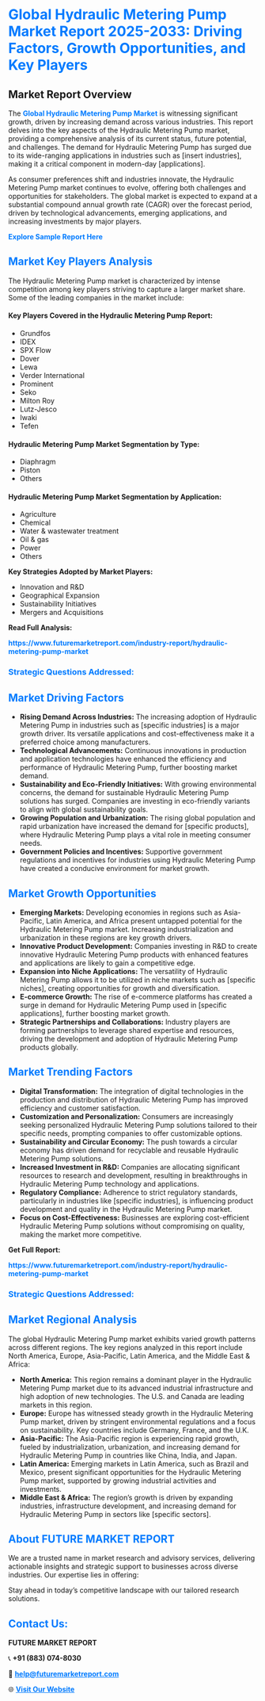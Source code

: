 <h1 style="color: #007BFF;">Global Hydraulic Metering Pump Market Report 2025-2033: Driving Factors, Growth Opportunities, and Key Players</h1>

<section id="overview">
<h2>Market Report Overview</h2>
<p>The <a href="https://www.futuremarketreport.com/industry-report/hydraulic-metering-pump-market" style="color: #007BFF; text-decoration: none;"><strong>Global Hydraulic Metering Pump Market</strong></a> is witnessing significant growth, driven by increasing demand across various industries. This report delves into the key aspects of the Hydraulic Metering Pump market, providing a comprehensive analysis of its current status, future potential, and challenges. The demand for Hydraulic Metering Pump has surged due to its wide-ranging applications in industries such as [insert industries], making it a critical component in modern-day [applications].</p>
<p>As consumer preferences shift and industries innovate, the Hydraulic Metering Pump market continues to evolve, offering both challenges and opportunities for stakeholders. The global market is expected to expand at a substantial compound annual growth rate (CAGR) over the forecast period, driven by technological advancements, emerging applications, and increasing investments by major players.</p>
</section>

<section id="overview">
<p><a href="https://www.futuremarketreport.com/request-sample/reportId=42826" style="color: #007BFF; text-decoration: none;"><strong>Explore Sample Report Here</strong></a></p>
</section>

<section id="key-players">
<h2 style="color: #007BFF;">Market Key Players Analysis</h2>
<p>The Hydraulic Metering Pump market is characterized by intense competition among key players striving to capture a larger market share. Some of the leading companies in the market include:</p>
<h4>Key Players Covered in the Hydraulic Metering Pump Report:</h4>
<ul><li>Grundfos</li><li>IDEX</li><li>SPX Flow</li><li>Dover</li><li>Lewa</li><li>Verder International</li><li>Prominent</li><li>Seko</li><li>Milton Roy</li><li>Lutz-Jesco</li><li>Iwaki</li><li>Tefen</li></ul>
<h4>Hydraulic Metering Pump Market Segmentation by Type:</h4>
<ul><li>Diaphragm</li><li>Piston</li><li>Others</li></ul>

<h4>Hydraulic Metering Pump Market Segmentation by Application:</h4>
<ul><li>Agriculture</li><li>Chemical</li><li>Water &amp; wastewater treatment</li><li>Oil &amp; gas</li><li>Power</li><li>Others</li></ul>
<p><strong>Key Strategies Adopted by Market Players:</strong></p>
<ul>
<li>Innovation and R&D</li>
<li>Geographical Expansion</li>
<li>Sustainability Initiatives</li>
<li>Mergers and Acquisitions</li>
</ul>
</section>

<section>
<p><strong>Read Full Analysis: </strong></p><a href="https://www.futuremarketreport.com/industry-report/hydraulic-metering-pump-market" style="color: #007BFF; text-decoration: none;"><strong>https://www.futuremarketreport.com/industry-report/hydraulic-metering-pump-market</strong></a>
<h3 style="color: #007BFF;">Strategic Questions Addressed:</h3>
</section>

<section id="driving-factors">
<h2 style="color: #007BFF;">Market Driving Factors</h2>
<ul>
<li><strong>Rising Demand Across Industries:</strong> The increasing adoption of Hydraulic Metering Pump in industries such as [specific industries] is a major growth driver. Its versatile applications and cost-effectiveness make it a preferred choice among manufacturers.</li>
<li><strong>Technological Advancements:</strong> Continuous innovations in production and application technologies have enhanced the efficiency and performance of Hydraulic Metering Pump, further boosting market demand.</li>
<li><strong>Sustainability and Eco-Friendly Initiatives:</strong> With growing environmental concerns, the demand for sustainable Hydraulic Metering Pump solutions has surged. Companies are investing in eco-friendly variants to align with global sustainability goals.</li>
<li><strong>Growing Population and Urbanization:</strong> The rising global population and rapid urbanization have increased the demand for [specific products], where Hydraulic Metering Pump plays a vital role in meeting consumer needs.</li>
<li><strong>Government Policies and Incentives:</strong> Supportive government regulations and incentives for industries using Hydraulic Metering Pump have created a conducive environment for market growth.</li>
</ul>
</section>

<section id="growth-opportunities">
<h2 style="color: #007BFF;">Market Growth Opportunities</h2>
<ul>
<li><strong>Emerging Markets:</strong> Developing economies in regions such as Asia-Pacific, Latin America, and Africa present untapped potential for the Hydraulic Metering Pump market. Increasing industrialization and urbanization in these regions are key growth drivers.</li>
<li><strong>Innovative Product Development:</strong> Companies investing in R&D to create innovative Hydraulic Metering Pump products with enhanced features and applications are likely to gain a competitive edge.</li>
<li><strong>Expansion into Niche Applications:</strong> The versatility of Hydraulic Metering Pump allows it to be utilized in niche markets such as [specific niches], creating opportunities for growth and diversification.</li>
<li><strong>E-commerce Growth:</strong> The rise of e-commerce platforms has created a surge in demand for Hydraulic Metering Pump used in [specific applications], further boosting market growth.</li>
<li><strong>Strategic Partnerships and Collaborations:</strong> Industry players are forming partnerships to leverage shared expertise and resources, driving the development and adoption of Hydraulic Metering Pump products globally.</li>
</ul>
</section>

<section id="trending-factors">
<h2 style="color: #007BFF;">Market Trending Factors</h2>
<ul>
<li><strong>Digital Transformation:</strong> The integration of digital technologies in the production and distribution of Hydraulic Metering Pump has improved efficiency and customer satisfaction.</li>
<li><strong>Customization and Personalization:</strong> Consumers are increasingly seeking personalized Hydraulic Metering Pump solutions tailored to their specific needs, prompting companies to offer customizable options.</li>
<li><strong>Sustainability and Circular Economy:</strong> The push towards a circular economy has driven demand for recyclable and reusable Hydraulic Metering Pump solutions.</li>
<li><strong>Increased Investment in R&D:</strong> Companies are allocating significant resources to research and development, resulting in breakthroughs in Hydraulic Metering Pump technology and applications.</li>
<li><strong>Regulatory Compliance:</strong> Adherence to strict regulatory standards, particularly in industries like [specific industries], is influencing product development and quality in the Hydraulic Metering Pump market.</li>
<li><strong>Focus on Cost-Effectiveness:</strong> Businesses are exploring cost-efficient Hydraulic Metering Pump solutions without compromising on quality, making the market more competitive.</li>
</ul>
</section>

<section>
<p><strong>Get Full Report: </strong></p><a href="https://www.futuremarketreport.com/industry-report/hydraulic-metering-pump-market" style="color: #007BFF; text-decoration: none;"><strong>https://www.futuremarketreport.com/industry-report/hydraulic-metering-pump-market</strong></a>
<h3 style="color: #007BFF;">Strategic Questions Addressed:</h3>
</section>


<section id="regional-analysis">
<h2 style="color: #007BFF;">Market Regional Analysis</h2>
<p>The global Hydraulic Metering Pump market exhibits varied growth patterns across different regions. The key regions analyzed in this report include North America, Europe, Asia-Pacific, Latin America, and the Middle East & Africa:</p>
<ul>
<li><strong>North America:</strong> This region remains a dominant player in the Hydraulic Metering Pump market due to its advanced industrial infrastructure and high adoption of new technologies. The U.S. and Canada are leading markets in this region.</li>
<li><strong>Europe:</strong> Europe has witnessed steady growth in the Hydraulic Metering Pump market, driven by stringent environmental regulations and a focus on sustainability. Key countries include Germany, France, and the U.K.</li>
<li><strong>Asia-Pacific:</strong> The Asia-Pacific region is experiencing rapid growth, fueled by industrialization, urbanization, and increasing demand for Hydraulic Metering Pump in countries like China, India, and Japan.</li>
<li><strong>Latin America:</strong> Emerging markets in Latin America, such as Brazil and Mexico, present significant opportunities for the Hydraulic Metering Pump market, supported by growing industrial activities and investments.</li>
<li><strong>Middle East & Africa:</strong> The region’s growth is driven by expanding industries, infrastructure development, and increasing demand for Hydraulic Metering Pump in sectors like [specific sectors].</li>
</ul>
</section>

<footer>
<h2 style="color: #007BFF;">About FUTURE MARKET REPORT</h2>
<p>We are a trusted name in market research and advisory services, delivering actionable insights and strategic support to businesses across diverse industries. Our expertise lies in offering:</p>

<p>Stay ahead in today’s competitive landscape with our tailored research solutions.</p>

<h2 style="color: #007BFF;">Contact Us:</h2>
<p><strong>FUTURE MARKET REPORT</strong></p>
<p>📞 <strong>+91 (883) 074-8030</strong></p>
<p>📧 <strong><a href="mailto:help@futuremarketreport.com" style="color: #007BFF;">help@futuremarketreport.com</a></strong></p>
<p>🌐 <strong><a href="https://www.futuremarketreport.com/" style="color: #007BFF;">Visit Our Website</a></strong></p>
</footer>